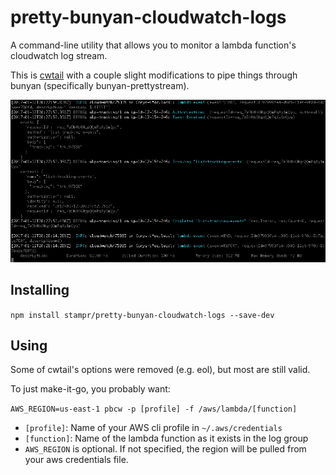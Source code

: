# pretty-bunyan-cloudwatch-logs

A command-line utility that allows you to monitor a lambda function's cloudwatch log stream.

This is [cwtail](https://github.com/kennu/cwtail) with a couple slight modifications to pipe things through bunyan (specifically bunyan-prettystream).

![Sample Output](docs/output-example.png)

## Installing

`npm install stampr/pretty-bunyan-cloudwatch-logs --save-dev`

## Using

Some of cwtail's options were removed (e.g. eol), but most are still valid.  

To just make-it-go, you probably want:

`AWS_REGION=us-east-1 pbcw -p [profile] -f /aws/lambda/[function]`

- `[profile]`: Name of your AWS cli profile in `~/.aws/credentials`
- `[function]`: Name of the lambda function as it exists in the log group
- `AWS_REGION` is optional.  If not specified, the region will be pulled from your aws credentials file.
